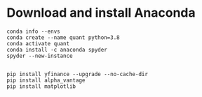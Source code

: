 # Download and install Anaconda


```
conda info --envs
conda create --name quant python=3.8
conda activate quant
conda install -c anaconda spyder
spyder --new-instance


pip install yfinance --upgrade --no-cache-dir
pip install alpha_vantage
pip install matplotlib
```


